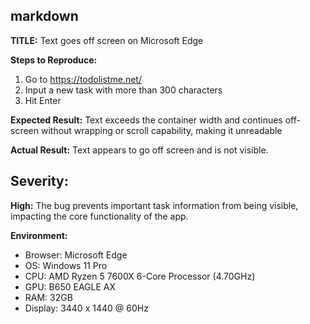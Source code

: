 ## markdown

**TITLE:** Text goes off screen on Microsoft Edge

**Steps to Reproduce:**
1. Go to https://todolistme.net/
2. Input a new task with more than 300 characters
3. Hit Enter

**Expected Result:**
Text exceeds the container width and continues off-screen without wrapping or scroll capability, making it unreadable

**Actual Result:**
Text appears to go off screen and is not visible.

## Severity:
**High:**
The bug prevents important task information from being visible, impacting the core functionality of the app.

**Environment:**
- Browser: Microsoft Edge
- OS: Windows 11 Pro
- CPU: AMD Ryzen 5 7600X 6-Core Processor (4.70GHz)
- GPU: B650 EAGLE AX
- RAM: 32GB
- Display: 3440 x 1440 @ 60Hz
